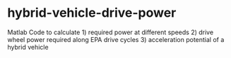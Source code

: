 # hybrid-vehicle-drive-power
Matlab Code to calculate 1) required power at different speeds 2) drive wheel power required along EPA drive cycles 3) acceleration potential of a hybrid vehicle
